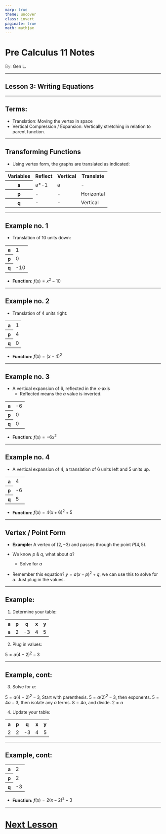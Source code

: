 ```yaml
---
marp: true
theme: uncover
class: invert
paginate: true
math: mathjax
---
```


# <!--fit--> Pre Calculus 11 Notes

<span style="color: grey">By:</span> Gen L.

<!--_footer: In partnership with Hyperion University, 2023-->

---

## Lesson 3: Writing Equations

---

## Terms:

* Translation: Moving the vertex in space
* Vertical Compression / Expansion: Vertically stretching in relation to parent function.

---

## Transforming Functions

* Using vertex form, the graphs are translated as indicated:

<table>
    <tr>
        <th>Variables</th> <th>Reflect</th> <th>Vertical</th> <th>Translate</th>
    </tr>
    <tr>
        <th>a</th> <td>a*-1</td> <td>a</td> <td>-</td>
    </tr>
    <tr>
        <th>p</th> <td>-</td> <td>-</td> <td>Horizontal</td>
    </tr>
    <tr>
        <th>q</th> <td>-</td> <td>-</td> <td>Vertical</td>
    </tr>
</table>

---

## Example no. 1

* Translation of 10 units down:

<table>
    <tr>
        <th>a</th> <td>1</td>
    </tr>
    <tr>
        <th>p</th> <td>0</td>
    </tr>
    <tr>
        <th>q</th> <td>-10</td>
    </tr>
</table>

* **Function:** $f(x)=x^2-10$

---

## Example no. 2

* Translation of 4 units right:

<table>
    <tr>
        <th>a</th> <td>1</td>
    </tr>
    <tr>
        <th>p</th> <td>4</td>
    </tr>
    <tr>
        <th>q</th> <td>0</td>
    </tr>
</table>

* **Function:** $f(x)=(x-4)^2$

---

## Example no. 3

* A vertical expansion of 6, reflected in the x-axis
    * Reflected means the $a$ value is inverted.

<table>
    <tr>
        <th>a</th> <td>-6</td>
    </tr>
    <tr>
        <th>p</th> <td>0</td>
    </tr>
    <tr>
        <th>q</th> <td>0</td>
    </tr>
</table>

* **Function:** $f(x)=-6x^2$

---

## Example no. 4

* A vertical expansion of 4, a translation of 6 units left and 5 units up.

<table>
    <tr>
        <th>a</th> <td>4</td>
    </tr>
    <tr>
        <th>p</th> <td>-6</td>
    </tr>
    <tr>
        <th>q</th> <td>5</td>
    </tr>
</table>

* **Function:** $f(x)=4(x+6)^2+5$

---

## Vertex / Point Form

* **Example:** A vertex of $(2,-3)$ and passes through the point $P(4,5)$.

* We know $p$ & $q$, what about $a$?
    * Solve for $a$

* Remember this equation? $y=a(x-p)^2+q$, we can use this to solve for $a$. Just plug in the values.

---

## Example:
1) Determine your table:

<table>
    <tr>
        <th>a</th> <th>p</th> <th>q</th> <th>x</th> <th>y</th>
    </tr>
    <tr>
        <td>a</td> <td>2</td> <td>-3</td> <td>4</td> <td>5</td>
    </tr>
</table>

2) Plug in values:

$5=a(4-2)^2-3$

---

## Example, cont:

3) Solve for $a$:

$5=a(4-2)^2-3$, Start with parenthesis.
$5=a(2)^2-3$, then exponents.
$5=4a-3$, then isolate any $a$ terms.
$8=4a$, and divide.
$2=a$

4) Update your table:
<table>
    <tr>
        <th>a</th> <th>p</th> <th>q</th> <th>x</th> <th>y</th>
    </tr>
    <tr>
        <td>2</td> <td>2</td> <td>-3</td> <td>4</td> <td>5</td>
    </tr>
</table>

---

## Example, cont:

<table>
    <tr>
        <th>a</th> <td>2</td>
    </tr>
    <tr>
        <th>p</th> <td>2</td>
    </tr>
    <tr>
        <th>q</th> <td>-3</td>
    </tr>
</table>

* **Function:** $f(x)=2(x-2)^2-3$

---

# [Next Lesson](Lesson%204.html) 